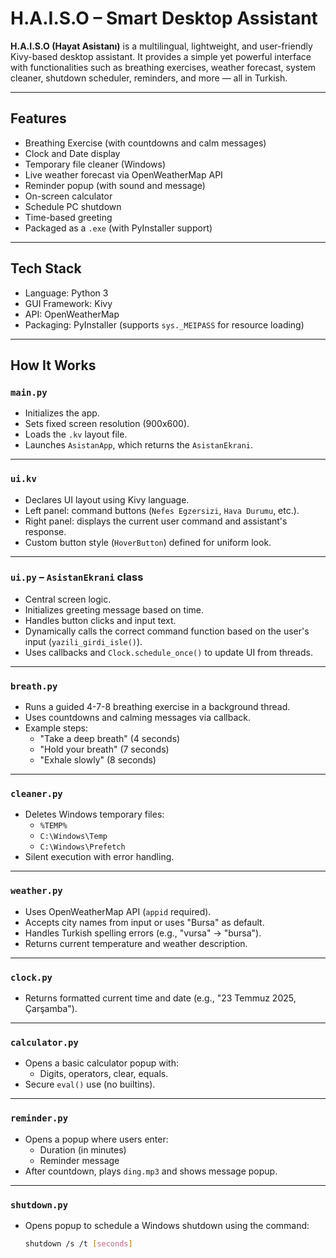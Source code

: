# H.A.I.S.O – Smart Desktop Assistant

**H.A.I.S.O (Hayat Asistanı)** is a multilingual, lightweight, and user-friendly Kivy-based desktop assistant. It provides a simple yet powerful interface with functionalities such as breathing exercises, weather forecast, system cleaner, shutdown scheduler, reminders, and more — all in Turkish.

---

## Features

- Breathing Exercise (with countdowns and calm messages)
- Clock and Date display
- Temporary file cleaner (Windows)
- Live weather forecast via OpenWeatherMap API
- Reminder popup (with sound and message)
- On-screen calculator
- Schedule PC shutdown
- Time-based greeting
- Packaged as a `.exe` (with PyInstaller support)

---

## Tech Stack

- Language: Python 3
- GUI Framework: Kivy
- API: OpenWeatherMap
- Packaging: PyInstaller (supports `sys._MEIPASS` for resource loading)

---

## How It Works

### `main.py`

- Initializes the app.
- Sets fixed screen resolution (900x600).
- Loads the `.kv` layout file.
- Launches `AsistanApp`, which returns the `AsistanEkrani`.

---

### `ui.kv`

- Declares UI layout using Kivy language.
- Left panel: command buttons (`Nefes Egzersizi`, `Hava Durumu`, etc.).
- Right panel: displays the current user command and assistant's response.
- Custom button style (`HoverButton`) defined for uniform look.

---

### `ui.py` – `AsistanEkrani` class

- Central screen logic.
- Initializes greeting message based on time.
- Handles button clicks and input text.
- Dynamically calls the correct command function based on the user's input (`yazili_girdi_isle()`).
- Uses callbacks and `Clock.schedule_once()` to update UI from threads.

---

### `breath.py`

- Runs a guided 4-7-8 breathing exercise in a background thread.
- Uses countdowns and calming messages via callback.
- Example steps:
  - "Take a deep breath" (4 seconds)
  - "Hold your breath" (7 seconds)
  - "Exhale slowly" (8 seconds)

---

### `cleaner.py`

- Deletes Windows temporary files:
  - `%TEMP%`
  - `C:\Windows\Temp`
  - `C:\Windows\Prefetch`
- Silent execution with error handling.

---

### `weather.py`

- Uses OpenWeatherMap API (`appid` required).
- Accepts city names from input or uses "Bursa" as default.
- Handles Turkish spelling errors (e.g., "vursa" → "bursa").
- Returns current temperature and weather description.

---

### `clock.py`

- Returns formatted current time and date (e.g., "23 Temmuz 2025, Çarşamba").

---

### `calculator.py`

- Opens a basic calculator popup with:
  - Digits, operators, clear, equals.
- Secure `eval()` use (no builtins).

---

### `reminder.py`

- Opens a popup where users enter:
  - Duration (in minutes)
  - Reminder message
- After countdown, plays `ding.mp3` and shows message popup.

---

### `shutdown.py`

- Opens popup to schedule a Windows shutdown using the command:

  ```bash
  shutdown /s /t [seconds]
